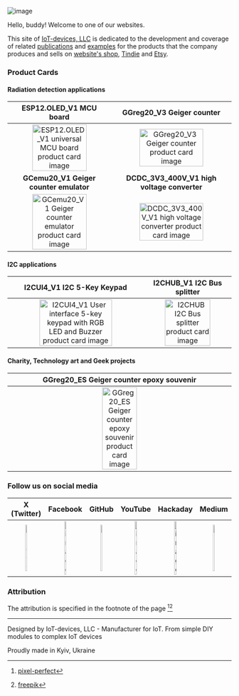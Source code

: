 ![image](https://github.com/iotdevicesdev/iotdevicesdev.github.io/assets/96241971/088e57de-e95d-4e7f-8697-70f8bdd2b23c)

Hello, buddy! Welcome to one of our websites. 

This site of [IoT-devices, LLC](https://iot-devices.com.ua/en/contacts/) is dedicated to the development and coverage of related [publications](https://go.iot-devices.com.ua/blog) and [examples](https://go.iot-devices.com.ua/github) for the products that the company produces and sells on [website's shop](https://go.iot-devices.com.ua/shop), [Tindie](https://go.iot-devices.com.ua/tindie) and [Etsy](https://go.iot-devices.com.ua/etsy).

### Product Cards
#### Radiation detection applications
| ESP12.OLED_V1 MCU board | GGreg20_V3 Geiger counter |
| :-------------: | :-------------: |
| <a href="https://go.iot-devices.com.ua/esp12_oled_v1"><img src="https://github.com/iotdevicesdev/iotdevicesdev.github.io/assets/96241971/4fe30054-0f4b-4779-94c4-90d2047157a4" alt="ESP12.OLED_V1 universal MCU board product card image" width="75%" height="auto"></a> | <a href="https://go.iot-devices.com.ua/ggreg20_v3"><img src="https://github.com/iotdevicesdev/iotdevicesdev.github.io/assets/96241971/6853133f-5816-4ed2-acc1-fe9409e06359" alt="GGreg20_V3 Geiger counter product card image" width="75%" height="auto"></a> |
| **GCemu20_V1 Geiger counter emulator** | **DCDC_3V3_400V_V1 high voltage converter** |
| <a href="https://go.iot-devices.com.ua/gcemu20_v1"><img src="https://github.com/iotdevicesdev/iotdevicesdev.github.io/assets/96241971/8babc483-c5e7-498c-ad51-192af70af39e" alt="GCemu20_V1 Geiger counter emulator product card image" width="75%" height="auto"></a> | <a href="https://go.iot-devices.com.ua/dcdc_3v3_400v_v1"><img src="https://github.com/iotdevicesdev/iotdevicesdev.github.io/assets/96241971/835599dc-6917-4278-b287-48875438f1cf" alt="DCDC_3V3_400V_V1 high voltage converter product card image" width="75%" height="auto"></a> |

#### I2C applications
| I2CUI4_V1 I2C 5-Key Keypad  | I2CHUB_V1 I2C Bus splitter |
| :-------------: | :-------------: |
| <a href="https://go.iot-devices.com.ua/i2cui4_v1"><img src="https://github.com/iotdevicesdev/iotdevicesdev.github.io/assets/96241971/c7d71fad-a475-4a22-b4ea-3569c55be708" alt="I2CUI4_V1 User interface 5-key keypad with RGB LED and Buzzer product card image" width="75%" height="auto"></a> | <a href="https://go.iot-devices.com.ua/i2chub_v1"><img src="https://github.com/iotdevicesdev/iotdevicesdev.github.io/assets/96241971/955460d8-3992-420a-b2cf-366b69064d7b" alt="I2CHUB I2C Bus splitter product card image" width="75%" height="auto"></a> |

#### Charity, Technology art and Geek projects
| GGreg20_ES Geiger counter epoxy souvenir  |
| :-------------: |
| <a href="https://go.iot-devices.com.ua/ggreg20_es"><img src="https://github.com/iotdevicesdev/iotdevicesdev.github.io/assets/96241971/13258775-c1d9-4bed-8190-2337586f7afa" alt="GGreg20_ES Geiger counter epoxy souvenir product card image" width="40%" height="auto"></a> |


### Follow us on social media

| X (Twitter)                | Facebook                | GitHub                | YouTube                | Hackaday                | Medium                |
| :-------------: | :-------------: | :-------------: | :-------------: | :-------------: | :-------------: |
| <a href="https://go.iot-devices.com.ua/twitter"><img src="https://github.com/iotdevicesdev/iotdevicesdev.github.io/assets/96241971/4908696e-fdd8-47c7-b339-9fa149e53f53" alt="image" width="22%" height="auto"></a>           |  <a href="https://go.iot-devices.com.ua/facebook"><img src="https://github.com/iotdevicesdev/iotdevicesdev.github.io/assets/96241971/d2b53e90-3123-4986-a683-ab5592fd80b1" alt="image" width="25%" height="auto"></a>                | <a href="https://go.iot-devices.com.ua/github"><img src="https://github.com/iotdevicesdev/iotdevicesdev.github.io/assets/96241971/137bcabf-9341-403e-b223-4c6672970ff0" alt="image" width="25%" height="auto"></a>             | <a href="https://go.iot-devices.com.ua/youtube"><img src="https://github.com/iotdevicesdev/iotdevicesdev.github.io/assets/96241971/4bb6e5c8-e29e-487b-8599-f275bc029832" alt="image" width="25%" height="auto"></a>            | <a href="https://go.iot-devices.com.ua/hackaday"><img src="https://github.com/iotdevicesdev/iotdevicesdev.github.io/assets/96241971/bc226584-8a61-45bc-8a0a-2d6a5e769274" alt="image" width="25%" height="auto"></a>            | <a href="https://go.iot-devices.com.ua/medium"><img src="https://github.com/iotdevicesdev/iotdevicesdev.github.io/assets/96241971/8d586365-a9c1-41b1-aa52-93cee72301bb" alt="image" width="25%" height="auto"></a>           |


### Attribution
The attribution is specified in the footnote of the page [^1][^2] 

---
Designed by IoT-devices, LLC - Manufacturer for IoT. From simple DIY modules to complex IoT devices 

Proudly made in Kyiv, Ukraine 

[^1]: [pixel-perfect](https://www.flaticon.com/authors/pixel-perfect) 

[^2]: [freepik](https://www.flaticon.com/authors/freepik)
